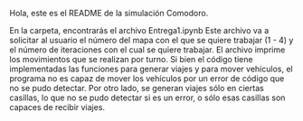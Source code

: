 Hola, este es el README de la simulación Comodoro.

En la carpeta, encontrarás el archivo Entrega1.ipynb
Este archivo va a solicitar al usuario el número del mapa con el que se quiere trabajar (1 - 4) y el número de iteraciones con el cual se quiere trabajar.
El archivo imprime los movimientos que se realizan por turno.
Si bien el código tiene implementadas las funciones para generar viajes y para mover vehículos, el programa no es capaz de mover los vehículos por un error de código que no se pudo detectar.
Por otro lado, se generan viajes sólo en ciertas casillas, lo que no se pudo detectar si es un error, o sólo esas casillas son capaces de recibir viajes.
